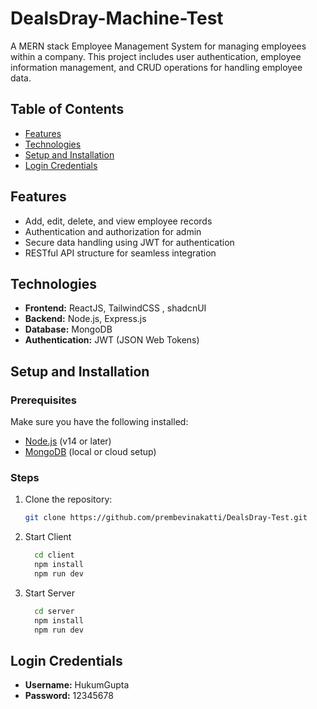 # DealsDray-Machine-Test

A MERN stack Employee Management System for managing employees within a company. This project includes user authentication, employee information management, and CRUD operations for handling employee data.

## Table of Contents

- [Features](#features)
- [Technologies](#technologies)
- [Setup and Installation](#setup-and-installation)
- [Login Credentials](#login-credentials)


## Features

- Add, edit, delete, and view employee records
- Authentication and authorization for admin
- Secure data handling using JWT for authentication
- RESTful API structure for seamless integration

## Technologies

- **Frontend:** ReactJS, TailwindCSS , shadcnUI
- **Backend:** Node.js, Express.js
- **Database:** MongoDB
- **Authentication:** JWT (JSON Web Tokens)

## Setup and Installation

### Prerequisites

Make sure you have the following installed:

- [Node.js](https://nodejs.org/) (v14 or later)
- [MongoDB](https://www.mongodb.com/) (local or cloud setup)

### Steps

1. Clone the repository:

   ```bash
   git clone https://github.com/prembevinakatti/DealsDray-Test.git

2. Start Client
   ```bash
     cd client
     npm install
     npm run dev
   
3. Start Server
   ```bash
     cd server
     npm install
     npm run dev
   
## Login Credentials

- **Username:** HukumGupta
- **Password:** 12345678




